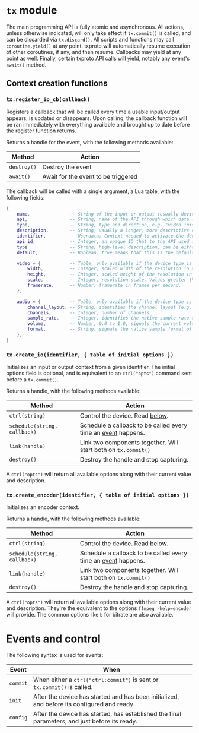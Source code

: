# `tx` module

The main programming API is fully atomic and asynchronous. All actions, unless otherwise indicated,
will only take effect if `tx.commit()` is called, and can be discarded via `tx.discard()`.
All scripts and functions may call `coroutine.yield()` at any point. txproto will automatically
resume execution of other coroutines, if any, and then resume. Callbacks may yield at any point as
well. Finally, certain txproto API calls will yield, notably any event's `await()` method.

Context creation functions
--------------------------

### `tx.register_io_cb(callback)`

Registers a callback that will be called every time a usable input/output appears, is updated or disappears.
Upon calling, the callback function will be ran immediately with everything available and brought up to date
before the register function returns.

Returns a handle for the event, with the following methods available:

| Method      | Action                              |
|-------------|-------------------------------------|
| `destroy()` | Destroy the event                   |
| `await()`   | Await for the event to be triggered |

The callback will be called with a single argument, a Lua table, with the following fields:
```lua
{
    name,               -- String of the input or output (usually device, or device port).
    api,                -- String, name of the API through which data will be transferred. May not be available.
    type,               -- String, type and direction, e.g. "video in+out", or "audio input", or "clock sink".
    description,        -- String, usually a longer, more descriptive version of the name.
    identifier,         -- Userdata. Context needed to activate the device by passing it through `tx.create_io`.
    api_id,             -- Integer, an opaque ID that to the API used identifies the entry
    type                -- String, high-level description, can be either 'display', 'microphone', 'monitor'.
    default,            -- Boolean, true means that this is the default device used (e.g. monitor or audio device).

    video = {           -- Table, only available if the device type is video
        width,          -- Integer, scaled width of the resolution in pixels.
        height,         -- Integer, scaled height of the resolution in pixels.
        scale,          -- Integer, resolution scale. Values greater than 1 signal it's a HiDPI display.
        framerate,      -- Number, framerate in frames per second.
    },

    audio = {           -- Table, only available if the device type is audio
        channel_layout, -- String, identifies the channel layout (e.g. "stereo" or "5.1").
        channels,       -- Integer, number of channels.
        sample_rate,    -- Integer, identifies the native sample rate of the device.
        volume,         -- Number, 0.0 to 1.0, signals the current volume setting of the device.
        format,         -- String, signals the native sample format of the device (e.g. "s16" or "fltp").
    },
}
```

### `tx.create_io(identifier, { table of initial options })`

Initializes an input or output context from a given identifier. The initial options field is optional,
and is equivalent to an `ctrl("opts")` command sent before a `tx.commit()`.

Returns a handle, with the following methods available:

| Method                       | Action                                                                               |
|------------------------------|--------------------------------------------------------------------------------------|
| `ctrl(string)`               | Control the device. Read [below](#events-and-control).                               |
| `schedule(string, callback)` | Schedule a callback to be called every time an [event](#events-and-control) happens. |
| `link(handle)`               | Link two components together. Will start both on `tx.commit()`                       |
| `destroy()`                  | Destroy the handle and stop capturing.                                               |

A `ctrl("opts")` will return all available options along with their current value and description.

### `tx.create_encoder(identifier, { table of initial options })`

Initializes an encoder context.

Returns a handle, with the following methods available:

| Method                       | Action                                                                               |
|------------------------------|--------------------------------------------------------------------------------------|
| `ctrl(string)`               | Control the device. Read [below](#events-and-control).                               |
| `schedule(string, callback)` | Schedule a callback to be called every time an [event](#events-and-control) happens. |
| `link(handle)`               | Link two components together. Will start both on `tx.commit()`                       |
| `destroy()`                  | Destroy the handle and stop capturing.                                               |

A `ctrl("opts")` will return all available options along with their current value and description. They're
the equivalent to the options `ffmpeg -help=encoder` will provide. The common options like `b` for bitrate
are also available.

# Events and control

The following syntax is used for events:

| Event    | When                                                                                           |
|----------|------------------------------------------------------------------------------------------------|
| `commit` | When either a `ctrl("ctrl:commit")` is sent or `tx.commit()` is called.                        |
| `init`   | After the device has started and has been initialized, and before its configured and ready.    |
| `config` | After the device has started, has established the final parameters, and just before its ready. |


